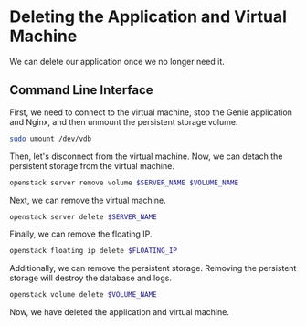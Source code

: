 # Deleting the Application and Virtual Machine
We can delete our application once we no longer need it.

## Command Line Interface
First, we need to connect to the virtual machine, stop the Genie application and Nginx, and then unmount the persistent storage volume.

```bash
sudo umount /dev/vdb
```

Then, let's disconnect from the virtual machine. Now, we can detach the persistent storage from the virtual machine.

```bash
openstack server remove volume $SERVER_NAME $VOLUME_NAME
```

Next, we can remove the virtual machine.

```bash
openstack server delete $SERVER_NAME
```

Finally, we can remove the floating IP.

```bash
openstack floating ip delete $FLOATING_IP
```

Additionally, we can remove the persistent storage. Removing the persistent storage will destroy the database and logs.

```bash
openstack volume delete $VOLUME_NAME
```

Now, we have deleted the application and virtual machine.
